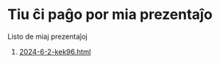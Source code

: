 # Tiu ĉi paĝo por mia prezentaĵo

Listo de miaj prezentaĵoj
1. [2024-6-2-kek96.html](2024-6-2-kek96.html)